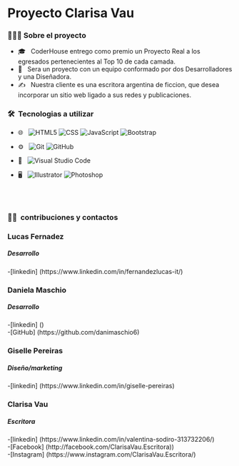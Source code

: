 <h1>Proyecto Clarisa Vau</h1>



<h3> 👨🏻‍💻 Sobre el proyecto </h3>

- 🎓 &nbsp; CoderHouse entrego como premio un Proyecto Real a los egresados pertenecientes al Top 10 de cada camada.
- 💼 &nbsp; Sera un proyecto con un equipo conformado por dos Desarrolladores y una Diseñadora.
- ✍️ &nbsp; Nuestra cliente es una escritora argentina de ficcion, que desea incorporar un sitio web ligado a sus redes y publicaciones.

<h3> 🛠 &nbsp;Tecnologias a utilizar</h3>


- 🌐 &nbsp;
  ![HTML5](https://img.shields.io/badge/-HTML5-333333?style=flat&logo=HTML5)
  ![CSS](https://img.shields.io/badge/-CSS-333333?style=flat&logo=CSS3&logoColor=1572B6)
  ![JavaScript](https://img.shields.io/badge/-JavaScript-333333?style=flat&logo=javascript)
  ![Bootstrap](https://img.shields.io/badge/-Bootstrap-333333?style=flat&logo=bootstrap&logoColor=563D7C) 
 
  
- ⚙️ &nbsp;
  ![Git](https://img.shields.io/badge/-Git-333333?style=flat&logo=git)
  ![GitHub](https://img.shields.io/badge/-GitHub-333333?style=flat&logo=github)
  
- 🔧 &nbsp;
  ![Visual Studio Code](https://img.shields.io/badge/-Visual%20Studio%20Code-333333?style=flat&logo=visual-studio-code&logoColor=007ACC)
  
- 🖥 &nbsp;
  ![Illustrator](https://img.shields.io/badge/-Illustrator-333333?style=flat&logo=adobe-illustrator)
  ![Photoshop](https://img.shields.io/badge/-Photoshop-333333?style=flat&logo=adobe-photoshop)
  
<br/>


<br/>

<h3> 🤝🏻 &nbsp;contribuciones y contactos </h3>

<p align="center">
<h3>Lucas Fernadez</h3>
<h5>Desarrollo</h5>
-[linkedin] (https://www.linkedin.com/in/fernandezlucas-it/)

<h3>Daniela Maschio</h3>
<h5>Desarrollo</h5>
-[linkedin] ()<br/>
-[GitHub] (https://github.com/danimaschio6)

<h3>Giselle Pereiras</h3>
<h5>Diseño/marketing</h5>
-[linkedin] (https://www.linkedin.com/in/giselle-pereiras)<br/>

<h3>Clarisa Vau</h3>
<h5>Escritora</h5>
-[linkedin] (https://www.linkedin.com/in/valentina-sodiro-313732206/)<br/>
-[Facebook] (http://facebook.com/ClarisaVau.Escritora))<br/>
-[Instagram] (https://www.instagram.com/ClarisaVau.Escritora/)

</p>

